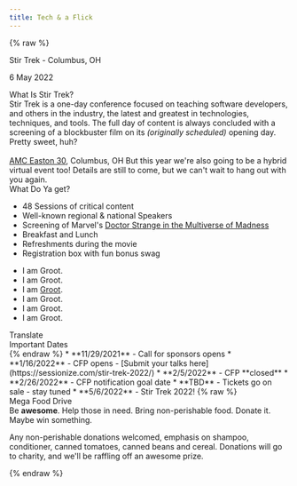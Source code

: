 ```yaml
---
title: Tech & a Flick
---
```



{% raw %}
<div class="row" id="stirTrekHeroContainer">
    <!-- <a href="https://www.marktapparel.com/store/c55/Stir_Trek.html" target="_blank" rel="noopener noreferrer">
        <div id="dateAndCostContainer" class="comic-panel-body comic-panel-subdued">
            2020 is Cancelled<br>
            <p style="font-size: .7em">but you can support us by visiting</p>
            <p class="registerNow" style="font-size: 1.7em">STORE TREK</p>
            <br>
        </div> -->
    <!--</a>-->
     <div id="dateAndCostContainer" class="comic-panel-body comic-panel-subdued">
        <p class="date">Stir Trek - Columbus, OH</p>
        <p class="date">6 May 2022</p>
    </div>
    <!-- <a href="https://stirtrek2021virtual.eventbrite.com/" target="_blank" rel="noopener noreferrer">
    <div id="dateAndCostContainer" class="comic-panel-body comic-panel-subdued">
        <p class="date">Stir Trek 2021 Is Virtual<br>7 May 2021</p>
        <br>
        <p class="registerNow">Register Now!</p>
    </div>
    </a>
    <a href="https://sessionize.com/stir-trek-2022/" target="_blank" rel="noopener noreferrer">
        <div id="dateAndCostContainer" class="comic-panel-body comic-panel-subdued">
            <p class="date">CFP is Open!</p>
            <p class="registerNow">Click here to submit your talks</p>
        </div>
    </a>-->
</div>

<!-- <div class="row">
    <div class="col-md-12">
        <div class="comic-panel-header comic-panel-gold offset">
            Stir Trek is Friday May 7th!
        </div>
        <div class="comic-panel-body with-header">
            <p>We are less than 48 hours away from Stir Trek: 2021 Virtual Edition (We Miss You) and we wanted to remind you of a few items.</p>
            <h2>Livestream</h2>
            <p>This year's event will be livestreamed on the <a href="https://youtube.com/stirtrek">Stir Trek YouTube channel</a> on May 7th, 2021 from 10am-4pm Eastern Time.  The schedule for the event is at <a href="https://stirtrek.com/schedule">https://stirtrek.com/schedule</a></p>
            <h2>Slack</h2>
            <p>Please join our <a href="http://stirtrekslack.herokuapp.com/">Slack</a> to join in discussions, ask questions during sessions, and interact with other attendees from the Stir Trek community.</p>
            <h2>Stir Scholarship</h2>
            <p>Stir Scholarship is a scholarship for young women pursuing a degree in software engineering.  The heart of Stir Scholarship is to promote gender diversity within the IT profession.  Please consider making a donation: <a href="https://www.stirscholarship.org/">https://www.stirscholarship.org/</a></p>
            <h2>Store Trek</h2>
            <p>Since we aren't doing registration boxes this year, how do you get your swag / shirt and help the Stir Trek community keep going?  Check out our online store with a curated selection of brand new items and previous Stir Trek shirts: <a href="https://store.stirtrek.com">https://store.stirtrek.com</a></p>
        </div>
    </div>
</div> -->
<!--<div class="row">
    <div class="col-md-6">
        <div class="comic-panel-header offset">
            What Do I Get
        </div>
        <div class="comic-panel-body with-header">
            <p>We will be sharing 12 different technical sessions from experts around the software development industry.  It will be one single track, so you also won't have to choose between sessions.  In addition to the content, you will also be able to get exactly the snacks and drinks you want, any the time you want, by walking over to your kitchen during the event.  Make sure to stock up!  There won't be any lines, crowded hallways, or packed theaters to contend with, and all of your favorite things will be there.</p>
        </div>
    </div>
        <div class="col-md-6">
        <div class="comic-panel-header offset">
            Collaborative Viewing
        </div>
        <div class="comic-panel-body with-header">
            <p>Even though we can't be together in person during the event, we want you to be able to participate in those hallway conversations that are the best part of every conference.  Our Slack community will be an important part of those conversations.  If you're not already a member, head over to <a href="http://stirtrekslack.herokuapp.com">stirtrekslack.herokuapp.com</a> and sign up.  There will be hundreds of us there chatting about what's happening on stage, what's happening in our lives, and what we are all working on.  We can't wait to connect with all of you again.</p>
        </div>
    </div>
    <div class="col-md-6">
        <div class="comic-panel-header offset">
            FAQ - Sponsors
        </div>
        <div class="comic-panel-body with-header">
            <p class="question">Are there options to sponsor?</p>
            <p>Absolutely! but once again - this is a very limited event, so we don't have as many traditional sponsorship openings as we typically do. If you were a sponsor for 2019/2020, be on the lookout for a separate email from us.</p>
            <p class="question">What happens to my sponsorship that we opted to keep for the next live event?</p>
            <p>Same as an attendee - this event is a totally separate one-off. If you chose to keep your sponsorship from the canceled 2020 event, those aren't going anywhere and you will still be good to go for our next in-person event. As an extra thanks, we will also be sending you a way to get in the front of the line for the same number of tickets to this event as you would normally get for your 2020 sponsorship level.</p>
        </div>
    </div>
</div>-->
<div class="row">
    <div class="col-md-6">
        <div class="comic-panel-header offset comic-panel-gold">
            What Is Stir Trek?
        </div>
        <div class="comic-panel-body with-header">
            Stir Trek is a one-day conference focused on teaching software developers, and others in the industry, the latest and greatest in technologies, techniques, and tools. The full day of content is always concluded with a screening of a blockbuster film on its <i>(originally scheduled)</i> opening day. Pretty sweet, huh?
            <br>
            <br>
            <a href="https://goo.gl/maps/wVdUQNDfXd9Zxd2P8">AMC Easton 30</a>, Columbus, OH
            But this year we're also going to be a hybrid virtual event too! Details are still to come, but we can't wait to hang out with you again.
        </div>
    </div>
    <div class="col-md-6">
        <div class="comic-panel-header offset" id="whatigetheader">What Do Ya get?</div>
        <div class="comic-panel-body with-header" id="whatiget">
            <ul>
                <li>48 Sessions of critical content</li>
                <li>Well-known regional &amp; national Speakers</li>
                <li>Screening of Marvel's <a href="https://www.marvel.com/movies/doctor-strange-in-the-multiverse-of-madness">Doctor Strange in the Multiverse of Madness</a></li>
                <li>Breakfast and Lunch</li>
                <li>Refreshments during the movie</li>
                <li>Registration box with fun bonus swag</li>
            </ul>
            <div class="comic-panel-inset"></div>
        </div>
        <div class="comic-panel-body with-header hidden" id="whatigetGroot">
            <ul>
                <li>I am Groot.</li>
                <li>I am Groot.</li>
                <li>I am <a href="https://www.marvel.com/movies/thor-love-and-thunder">Groot</a>.</li>
                <li>I am Groot.</li>
                <li>I am Groot.</li>
                <li>I am Groot.</li>
            </ul>
            <div class="comic-panel-inset"></div>
        </div>
        <div class="comic-panel-footer offset">
            <a id="translate">Translate</a>
        </div>
        <script>
            document.getElementById('translate').addEventListener('click', () => {
                document.getElementById('whatiget').classList.toggle('hidden');
                document.getElementById('whatigetGroot').classList.toggle('hidden');
            });
        </script>
    </div>
</div>

<div class="row">
    <div class="col-md-6">
        <div class="comic-panel-header offset">
            Important Dates
        </div>
        <div class="comic-panel-body with-header small">
{% endraw %}
* **11/29/2021** - Call for sponsors opens
* **1/16/2022** - CFP opens - [Submit your talks here](https://sessionize.com/stir-trek-2022/)
* **2/5/2022**  - CFP **closed**
* **2/26/2022** - CFP notification goal date
* **TBD** - Tickets go on sale - stay tuned
* **5/6/2022** - Stir Trek 2022!
{% raw %}
<!-- 
* **TBD** - Last day to edit shipping information
* **TBD** - Last day for refunds
* **TBD** - Boxes begin shipping -->
        </div>
    </div>  
<div class="col-md-6">
        <div class="comic-panel-header offset">Mega Food Drive</div>
        <div class="comic-panel-body with-header">
            Be <strong>awesome</strong>. Help those in need. Bring non-perishable food. Donate it. Maybe win something.
            <p class="small">
                Any non-perishable donations welcomed, emphasis on shampoo, conditioner, canned tomatoes, canned beans and cereal. Donations will go to charity, and we'll be raffling off an awesome prize.
            </p>
        </div>
    </div>
</div>
{% endraw %}

[//]: # (Looking for the sponsors footer? It's in /themes/layout/index.ejs)

